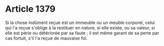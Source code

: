 # Article 1379

Si la chose indûment reçue est un immeuble ou un meuble corporel, celui qui l'a reçue s'oblige à la restituer en nature, si elle existe, ou sa valeur, si elle est périe ou détériorée par sa faute ; il est même garant de sa perte par cas fortuit, s'il l'a reçue de mauvaise foi.